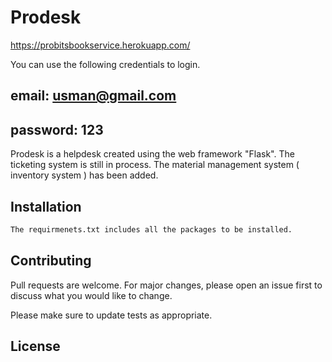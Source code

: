 # Prodesk

https://probitsbookservice.herokuapp.com/

You can use the following credentials to login.

## email: usman@gmail.com 

## password: 123

Prodesk is a helpdesk created using the web framework "Flask". The ticketing system is still in process. The material management system ( inventory system ) has been added.
## Installation

```bash
The requirmenets.txt includes all the packages to be installed.
```


## Contributing
Pull requests are welcome. For major changes, please open an issue first to discuss what you would like to change.

Please make sure to update tests as appropriate.

## License

